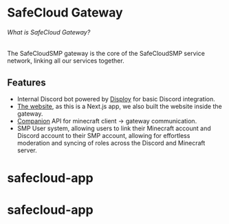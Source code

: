 # SafeCloud Gateway

###### What is SafeCloud Gateway?

The SafeCloudSMP gateway is the core of the SafeCloudSMP service network, linking all our services together.

## Features

- Internal Discord bot powered by [Disploy](https://disploy.dev) for basic Discord integration.
- [The website](https://safecloud.quest), as this is a Next.js app, we also built the website inside the gateway.
- [Companion](https://safecloud.quest/companion) API for minecraft client -> gateway communication. 
- SMP User system, allowing users to link their Minecraft account and Discord account to their SMP account, allowing for effortless moderation and syncing of roles across the Discord and Minecraft server.
# safecloud-app
# safecloud-app

